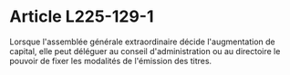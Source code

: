 # Article L225-129-1

Lorsque l'assemblée générale extraordinaire décide l'augmentation de capital, elle peut déléguer au conseil d'administration ou au directoire le pouvoir de fixer les modalités de l'émission des titres.
